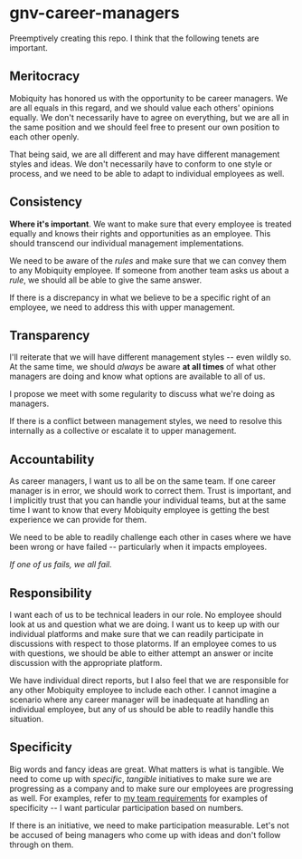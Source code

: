 # gnv-career-managers

Preemptively creating this repo. I think that the following tenets are important.

## Meritocracy

Mobiquity has honored us with the opportunity to be career managers. We are all equals in this regard, and we should value each others' opinions equally. We don't necessarily have to agree on everything, but we are all in the same position and we should feel free to present our own position to each other openly.

That being said, we are all different and may have different management styles and ideas. We don't necessarily have to conform to one style or process, and we need to be able to adapt to individual employees as well.

## Consistency

**Where it's important**. We want to make sure that every employee is treated equally and knows their rights and opportunities as an employee. This should transcend our individual management implementations.

We need to be aware of the *rules* and make sure that we can convey them to any Mobiquity employee. If someone from another team asks us about a *rule*, we should all be able to give the same answer.

If there is a discrepancy in what we believe to be a specific right of an employee, we need to address this with upper management.

## Transparency

I'll reiterate that we will have different management styles -- even wildly so. At the same time, we should *always* be aware **at all times** of what other managers are doing and know what options are available to all of us.

I propose we meet with some regularity to discuss what we're doing as managers.

If there is a conflict between management styles, we need to resolve this internally as a collective or escalate it to upper management.

## Accountability

As career managers, I want us to all be on the same team. If one career manager is in error, we should work to correct them. Trust is important, and I implicitly trust that you can handle your individual teams, but at the same time I want to know that every Mobiquity employee is getting the best experience we can provide for them.

We need to be able to readily challenge each other in cases where we have been wrong or have failed -- particularly when it impacts employees.

*If one of us fails, we all fail.*

## Responsibility

I want each of us to be technical leaders in our role. No employee should look at us and question what we are doing. I want us to keep up with our individual platforms and make sure that we can readily participate in discussions with respect to those platorms. If an employee comes to us with questions, we should be able to either attempt an answer or incite discussion with the appropriate platform.

We have individual direct reports, but I also feel that we are responsible for any other Mobiquity employee to include each other. I cannot imagine a scenario where any career manager will be inadequate at handling an individual employee, but any of us should be able to readily handle this situation.

## Specificity

Big words and fancy ideas are great. What matters is what is tangible. We need to come up with *specific*, *tangible* initiatives to make sure we are progressing as a company and to make sure our employees are progressing as well. For examples, refer to [my team requirements](https://github.com/Team-Crites/welcome/blob/master/README.md#requirements) for examples of specificity -- I want particular participation based on numbers.

If there is an initiative, we need to make participation measurable. Let's not be accused of being managers who come up with ideas and don't follow through on them.

